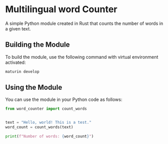 # Multilingual word Counter

A simple Python module created in Rust that counts the number of words in a given text.

## Building the Module

To build the module, use the following command with virtual environment activated:

```bash
maturin develop
```

## Using the Module

You can use the module in your Python code as follows:

```python
from word_counter import count_words


text = "Hello, world! This is a test."
word_count = count_words(text)

print(f"Number of words: {word_count}")
```
